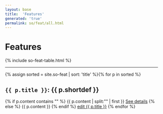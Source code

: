```yaml
---
layout: base
title:  'Features'
generated: 'true'
permalink: so/feat/all.html
---
```


# Features

{% include so-feat-table.html %}

----------

{% assign sorted = site.so-feat | sort: 'title' %}{% for p in sorted %}
<a id="al-so-feat/{{ p.title }}" class="al-dest"/>
<h2><code>{{ p.title }}</code>: {{ p.shortdef }}</h2>
{% if p.content contains "<!--details-->" %}    
{{ p.content | split:"<!--details-->" | first }}
<a href="{{ p.title }}" class="al-doc">See details</a>
{% else %}
{{ p.content }}
{% endif %}
<a href="{{ site.git_edit }}/{% if p.collection %}{{ p.relative_path }}{% else %}{{ p.path }}{% endif %}" target="#">edit {{ p.title }}</a>
{% endfor %}
